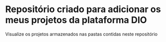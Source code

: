 <h1> Repositório criado para adicionar os meus projetos da plataforma DIO</h1>
  Visualize os projetos armazenados nas pastas contidas neste repositório

